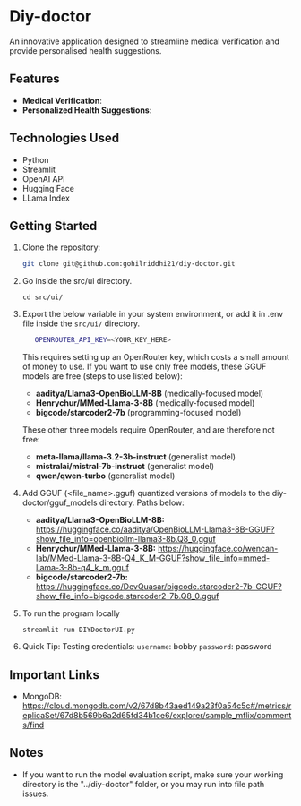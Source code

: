 # Diy-doctor
An innovative application designed to streamline medical verification and provide personalised health suggestions.

## Features
- **Medical Verification**: 
- **Personalized Health Suggestions**: 

## Technologies Used
- Python
- Streamlit
- OpenAI API
- Hugging Face
- LLama Index

## Getting Started
1. Clone the repository:
   ```bash
   git clone git@github.com:gohilriddhi21/diy-doctor.git
   ```

2. Go inside the src/ui directory. 
   ```
   cd src/ui/
   ```

3. Export the below variable in your system environment, or add it in .env file inside the `src/ui/` directory. 
   ```bash
      OPENROUTER_API_KEY=<YOUR_KEY_HERE>
   ```
   This requires setting up an OpenRouter key, which costs a small amount of money to use.
   If you want to use only free models, these GGUF models are free (steps to use listed below):
   - **aaditya/Llama3-OpenBioLLM-8B** (medically-focused model)
   - **Henrychur/MMed-Llama-3-8B** (medically-focused model)
   - **bigcode/starcoder2-7b** (programming-focused model)
   
   These other three models require OpenRouter, and are therefore not free:
   - **meta-llama/llama-3.2-3b-instruct** (generalist model)
   - **mistralai/mistral-7b-instruct** (generalist model)
   - **qwen/qwen-turbo** (generalist model)


3. Add GGUF (<file_name>.gguf) quantized versions of models to the diy-doctor/gguf_models directory. Paths below:
   - **aaditya/Llama3-OpenBioLLM-8B:** https://huggingface.co/aaditya/OpenBioLLM-Llama3-8B-GGUF?show_file_info=openbiollm-llama3-8b.Q8_0.gguf
   - **Henrychur/MMed-Llama-3-8B:** https://huggingface.co/wencan-lab/MMed-Llama-3-8B-Q4_K_M-GGUF?show_file_info=mmed-llama-3-8b-q4_k_m.gguf
   - **bigcode/starcoder2-7b:** https://huggingface.co/DevQuasar/bigcode.starcoder2-7b-GGUF?show_file_info=bigcode.starcoder2-7b.Q8_0.gguf


4. To run the program locally
   ```
   streamlit run DIYDoctorUI.py
   ```

5. Quick Tip: 
   Testing credentials: 
      `username`: bobby 
      `password`: password

## Important Links
- MongoDB: https://cloud.mongodb.com/v2/67d8b43aed149a23f0a54c5c#/metrics/replicaSet/67d8b569b6a2d65fd34b1ce6/explorer/sample_mflix/comments/find

## Notes
- If you want to run the model evaluation script, make sure your working directory is the "../diy-doctor" folder, or you may run into file path issues.